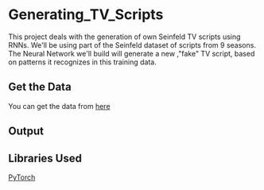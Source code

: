 # Generating_TV_Scripts
This project deals with the generation of own Seinfeld TV scripts using RNNs. We'll be using part of the Seinfeld dataset of scripts from 9 seasons. The Neural Network we'll build will generate a new ,"fake" TV script, based on patterns it recognizes in this training data.

## Get the Data
You can get the data from [here](https://www.kaggle.com/thec03u5/seinfeld-chronicles#scripts.csv)

## Output

## Libraries Used
[PyTorch](https://pytorch.org)
